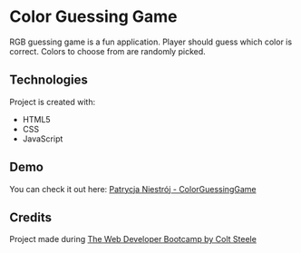 # Color Guessing Game
RGB guessing game is a fun application. Player should guess which color is correct. Colors to choose from are randomly picked.

## Technologies
Project is created with:
* HTML5
* CSS
* JavaScript

## Demo
You can check it out here: [Patrycja Niestrój - ColorGuessingGame](https://patrycjanie.github.io/ColorGuessingGame/)

## Credits
Project made during [The Web Developer Bootcamp by Colt Steele](https://www.udemy.com/the-web-developer-bootcamp/)

